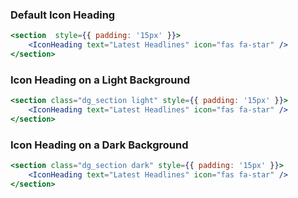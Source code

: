 ### Default Icon Heading

```jsx
<section  style={{ padding: '15px' }}>
    <IconHeading text="Latest Headlines" icon="fas fa-star" />
</section>
```

### Icon Heading on a Light Background

```jsx
<section class="dg_section light" style={{ padding: '15px' }}>
    <IconHeading text="Latest Headlines" icon="fas fa-star" />
</section>
```

### Icon Heading on a Dark Background

```jsx
<section class="dg_section dark" style={{ padding: '15px' }}>
    <IconHeading text="Latest Headlines" icon="fas fa-star" />
</section>
```